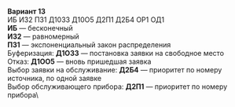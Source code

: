 **Вариант 13**\
ИБ  ИЗ2  ПЗ1  Д10З3  Д10О5  Д2П1  Д2Б4  ОР1  ОД1\
**ИБ** — бесконечный\
**ИЗ2** — равномерный\
**ПЗ1** — экспоненциальный закон распределения\
Буферизация:
**Д1ОЗ3** — постановка заявки на свободное место\
Отказ:
**Д1ОО5** — вновь пришедшая заявка\
Выбор заявки на обслуживание:
**Д2Б4** — приоритет по номеру источника, по одной заявке\
Выбор обслуживающего прибора:
**Д2П1** — приоритет по номеру прибора\


